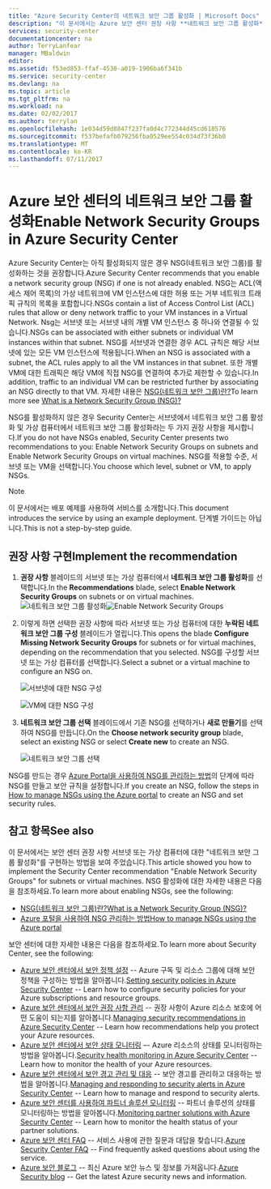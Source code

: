 ```yaml
---
title: "Azure Security Center의 네트워크 보안 그룹 활성화 | Microsoft Docs"
description: "이 문서에서는 Azure 보안 센터 권장 사항 **네트워크 보안 그룹 활성화**를 구현하는 방법을 보여 줍니다."
services: security-center
documentationcenter: na
author: TerryLanfear
manager: MBaldwin
editor: 
ms.assetid: f53ed853-ffaf-4530-a019-1906ba6f341b
ms.service: security-center
ms.devlang: na
ms.topic: article
ms.tgt_pltfrm: na
ms.workload: na
ms.date: 02/02/2017
ms.author: terrylan
ms.openlocfilehash: 1e034d59d8847f237fa0d4c772344d45cd618576
ms.sourcegitcommit: f537befafb079256fba0529ee554c034d73f36b0
ms.translationtype: MT
ms.contentlocale: ko-KR
ms.lasthandoff: 07/11/2017
---
```

# <a name="enable-network-security-groups-in-azure-security-center"></a><span data-ttu-id="d1dff-103">Azure 보안 센터의 네트워크 보안 그룹 활성화</span><span class="sxs-lookup"><span data-stu-id="d1dff-103">Enable Network Security Groups in Azure Security Center</span></span>
<span data-ttu-id="d1dff-104">Azure Security Center는 아직 활성화되지 않은 경우 NSG(네트워크 보안 그룹)를 활성화하는 것을 권장합니다.</span><span class="sxs-lookup"><span data-stu-id="d1dff-104">Azure Security Center recommends that you enable a network security group (NSG) if one is not already enabled.</span></span> <span data-ttu-id="d1dff-105">NSG는 ACL(액세스 제어 목록)의 가상 네트워크에 VM 인스턴스에 대한 허용 또는 거부 네트워크 트래픽 규칙의 목록을 포함합니다.</span><span class="sxs-lookup"><span data-stu-id="d1dff-105">NSGs contain a list of Access Control List (ACL) rules that allow or deny network traffic to your VM instances in a Virtual Network.</span></span> <span data-ttu-id="d1dff-106">Nsg는 서브넷 또는 서브넷 내의 개별 VM 인스턴스 중 하나와 연결될 수 있습니다.</span><span class="sxs-lookup"><span data-stu-id="d1dff-106">NSGs can be associated with either subnets or individual VM instances within that subnet.</span></span> <span data-ttu-id="d1dff-107">NSG를 서브넷과 연결한 경우 ACL 규칙은 해당 서브넷에 있는 모든 VM 인스턴스에 적용됩니다.</span><span class="sxs-lookup"><span data-stu-id="d1dff-107">When an NSG is associated with a subnet, the ACL rules apply to all the VM instances in that subnet.</span></span> <span data-ttu-id="d1dff-108">또한 개별 VM에 대한 트래픽은 해당 VM에 직접 NSG를 연결하여 추가로 제한할 수 있습니다.</span><span class="sxs-lookup"><span data-stu-id="d1dff-108">In addition, traffic to an individual VM can be restricted further by associating an NSG directly to that VM.</span></span> <span data-ttu-id="d1dff-109">자세한 내용은 [NSG(네트워크 보안 그룹)란?](../virtual-network/virtual-networks-nsg.md)</span><span class="sxs-lookup"><span data-stu-id="d1dff-109">To learn more see [What is a Network Security Group (NSG)?](../virtual-network/virtual-networks-nsg.md)</span></span>

<span data-ttu-id="d1dff-110">NSG를 활성화하지 않은 경우 Security Center는 서브넷에서 네트워크 보안 그룹 활성화 및 가상 컴퓨터에서 네트워크 보안 그룹 활성화라는 두 가지 권장 사항을 제시합니다.</span><span class="sxs-lookup"><span data-stu-id="d1dff-110">If you do not have NSGs enabled, Security Center presents two recommendations to you: Enable Network Security Groups on subnets and Enable Network Security Groups on virtual machines.</span></span> <span data-ttu-id="d1dff-111">NSG를 적용할 수준, 서브넷 또는 VM을 선택합니다.</span><span class="sxs-lookup"><span data-stu-id="d1dff-111">You choose which level, subnet or VM, to apply NSGs.</span></span>

> [!NOTE]
> <span data-ttu-id="d1dff-112">이 문서에서는 배포 예제를 사용하여 서비스를 소개합니다.</span><span class="sxs-lookup"><span data-stu-id="d1dff-112">This document introduces the service by using an example deployment.</span></span>  <span data-ttu-id="d1dff-113">단계별 가이드는 아닙니다.</span><span class="sxs-lookup"><span data-stu-id="d1dff-113">This is not a step-by-step guide.</span></span>
>
>

## <a name="implement-the-recommendation"></a><span data-ttu-id="d1dff-114">권장 사항 구현</span><span class="sxs-lookup"><span data-stu-id="d1dff-114">Implement the recommendation</span></span>
1. <span data-ttu-id="d1dff-115">**권장 사항** 블레이드의 서브넷 또는 가상 컴퓨터에서 **네트워크 보안 그룹 활성화**를 선택합니다.</span><span class="sxs-lookup"><span data-stu-id="d1dff-115">In the **Recommendations** blade, select **Enable Network Security Groups** on subnets or on virtual machines.</span></span>
   <span data-ttu-id="d1dff-116">![네트워크 보안 그룹 활성화][1]</span><span class="sxs-lookup"><span data-stu-id="d1dff-116">![Enable Network Security Groups][1]</span></span>
2. <span data-ttu-id="d1dff-117">이렇게 하면 선택한 권장 사항에 따라 서브넷 또는 가상 컴퓨터에 대한 **누락된 네트워크 보안 그룹 구성** 블레이드가 열립니다.</span><span class="sxs-lookup"><span data-stu-id="d1dff-117">This opens the blade **Configure Missing Network Security Groups** for subnets or for virtual machines, depending on the recommendation that you selected.</span></span> <span data-ttu-id="d1dff-118">NSG를 구성할 서브넷 또는 가상 컴퓨터를 선택합니다.</span><span class="sxs-lookup"><span data-stu-id="d1dff-118">Select a subnet or a virtual machine to configure an NSG on.</span></span>

   ![서브넷에 대한 NSG 구성][2]

   ![VM에 대한 NSG 구성][3]
3. <span data-ttu-id="d1dff-121">**네트워크 보안 그룹 선택** 블레이드에서 기존 NSG를 선택하거나 **새로 만들기**를 선택하여 NSG를 만듭니다.</span><span class="sxs-lookup"><span data-stu-id="d1dff-121">On the **Choose network security group** blade, select an existing NSG or select **Create new** to create an NSG.</span></span>

   ![네트워크 보안 그룹 선택][4]

<span data-ttu-id="d1dff-123">NSG를 만드는 경우 [Azure Portal을 사용하여 NSG를 관리하는 방법](../virtual-network/virtual-networks-create-nsg-arm-pportal.md)의 단계에 따라 NSG를 만들고 보안 규칙을 설정합니다.</span><span class="sxs-lookup"><span data-stu-id="d1dff-123">If you create an NSG, follow the steps in [How to manage NSGs using the Azure portal](../virtual-network/virtual-networks-create-nsg-arm-pportal.md) to create an NSG and set security rules.</span></span>

## <a name="see-also"></a><span data-ttu-id="d1dff-124">참고 항목</span><span class="sxs-lookup"><span data-stu-id="d1dff-124">See also</span></span>
<span data-ttu-id="d1dff-125">이 문서에서는 보안 센터 권장 사항 서브넷 또는 가상 컴퓨터에 대한 "네트워크 보안 그룹 활성화"를 구현하는 방법을 보여 주었습니다.</span><span class="sxs-lookup"><span data-stu-id="d1dff-125">This article showed you how to implement the Security Center recommendation "Enable Network Security Groups" for subnets or virtual machines.</span></span> <span data-ttu-id="d1dff-126">NSG 활성화에 대한 자세한 내용은 다음을 참조하세요.</span><span class="sxs-lookup"><span data-stu-id="d1dff-126">To learn more about enabling NSGs, see the following:</span></span>

* [<span data-ttu-id="d1dff-127">NSG(네트워크 보안 그룹)란?</span><span class="sxs-lookup"><span data-stu-id="d1dff-127">What is a Network Security Group (NSG)?</span></span>](../virtual-network/virtual-networks-nsg.md)
* [<span data-ttu-id="d1dff-128">Azure 포털을 사용하여 NSG 관리하는 방법</span><span class="sxs-lookup"><span data-stu-id="d1dff-128">How to manage NSGs using the Azure portal</span></span>](../virtual-network/virtual-networks-create-nsg-arm-pportal.md)

<span data-ttu-id="d1dff-129">보안 센터에 대한 자세한 내용은 다음을 참조하세요.</span><span class="sxs-lookup"><span data-stu-id="d1dff-129">To learn more about Security Center, see the following:</span></span>

* <span data-ttu-id="d1dff-130">[Azure 보안 센터에서 보안 정책 설정](security-center-policies.md) -- Azure 구독 및 리소스 그룹에 대해 보안 정책을 구성하는 방법을 알아봅니다.</span><span class="sxs-lookup"><span data-stu-id="d1dff-130">[Setting security policies in Azure Security Center](security-center-policies.md) -- Learn how to configure security policies for your Azure subscriptions and resource groups.</span></span>
* <span data-ttu-id="d1dff-131">[Azure 보안 센터에서 보안 권장 사항 관리](security-center-recommendations.md) -- 권장 사항이 Azure 리소스 보호에 어떤 도움이 되는지를 알아봅니다.</span><span class="sxs-lookup"><span data-stu-id="d1dff-131">[Managing security recommendations in Azure Security Center](security-center-recommendations.md) -- Learn how recommendations help you protect your Azure resources.</span></span>
* <span data-ttu-id="d1dff-132">[Azure 보안 센터에서 보안 상태 모니터링](security-center-monitoring.md) –- Azure 리소스의 상태를 모니터링하는 방법을 알아봅니다.</span><span class="sxs-lookup"><span data-stu-id="d1dff-132">[Security health monitoring in Azure Security Center](security-center-monitoring.md) -- Learn how to monitor the health of your Azure resources.</span></span>
* <span data-ttu-id="d1dff-133">[Azure 보안 센터에서 보안 경고 관리 및 대응](security-center-managing-and-responding-alerts.md) -- 보안 경고를 관리하고 대응하는 방법을 알아봅니다.</span><span class="sxs-lookup"><span data-stu-id="d1dff-133">[Managing and responding to security alerts in Azure Security Center](security-center-managing-and-responding-alerts.md) -- Learn how to manage and respond to security alerts.</span></span>
* <span data-ttu-id="d1dff-134">[Azure 보안 센터를 사용하여 파트너 솔루션 모니터링](security-center-partner-solutions.md) -- 파트너 솔루션의 상태를 모니터링하는 방법을 알아봅니다.</span><span class="sxs-lookup"><span data-stu-id="d1dff-134">[Monitoring partner solutions with Azure Security Center](security-center-partner-solutions.md) -- Learn how to monitor the health status of your partner solutions.</span></span>
* <span data-ttu-id="d1dff-135">[Azure 보안 센터 FAQ](security-center-faq.md) -- 서비스 사용에 관한 질문과 대답을 찾습니다.</span><span class="sxs-lookup"><span data-stu-id="d1dff-135">[Azure Security Center FAQ](security-center-faq.md) -- Find frequently asked questions about using the service.</span></span>
* <span data-ttu-id="d1dff-136">[Azure 보안 블로그](http://blogs.msdn.com/b/azuresecurity/) -- 최신 Azure 보안 뉴스 및 정보를 가져옵니다.</span><span class="sxs-lookup"><span data-stu-id="d1dff-136">[Azure Security blog](http://blogs.msdn.com/b/azuresecurity/) -- Get the latest Azure security news and information.</span></span>

<!--Image references-->
[1]: ./media/security-center-enable-nsg/enable-nsg.png
[2]:./media/security-center-enable-nsg/configure-nsg-for-subnet.png
[3]: ./media/security-center-enable-nsg/configure-nsg-for-vm.png
[4]: ./media/security-center-enable-nsg/choose-nsg.png
